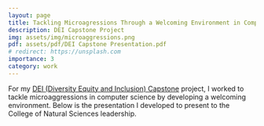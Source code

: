 ```yaml
---
layout: page
title: Tackling Microagressions Through a Welcoming Environment in Computer Science
description: DEI Capstone Project
img: assets/img/microaggressions.png
pdf: assets/pdf/DEI Capstone Presentation.pdf
# redirect: https://unsplash.com
importance: 3
category: work
---
```


For my [DEI (Diversity Equity and Inclusion) Capstone](https://cns.utexas.edu/info-undergraduate-students/communities-experience/dei-concentration-council) project, I worked to tackle microaggressions in computer science by developing a welcoming environment. 
Below is the presentation I developed to present to the College of Natural Sciences leadership. 

<object data="../../assets/pdf/dei.pdf" width="100%" height="1000" type="application/pdf" />
